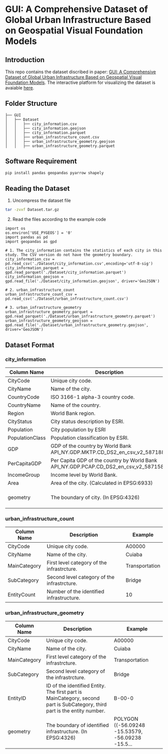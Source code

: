 # GUI: A Comprehensive Dataset of Global Urban Infrastructure Based on Geospatial Visual Foundation Models

## Introduction

This repo contains the dataset discribed in paper: [GUI: A Comprehensive Dataset of Global Urban Infrastructure Based on Geospatial Visual Foundation Models](). The interactive platform for visualizing the dataset is avaiable [here](https://gisanddata.maps.arcgis.com/apps/mapviewer/index.html?webmap=1fb6ef70240c4f75ae3644ca48cf5951).

## Folder Structure
```none
├── GUI
│   ├── Dataset
│   │   ├── city_information.csv
│   │   ├── city_information.geojson
│   │   ├── city_information.parquet
│   │   ├── urban_infrastructure_count.csv
│   │   ├── urban_infrastructure_geometry.geojson
│   │   ├── urban_infrastructure_geometry.parquet
```

## Software Requirement
``` bash
pip install pandas geopandas pyarrow shapely
```

## Reading the Dataset

1. Uncompress the dataset file
``` bash
tar -zvxf Dataset.tar.gz
```

2. Read the files according to the example code
``` python3
import os
os.environ['USE_PYGEOS'] = '0'
import pandas as pd
import geopandas as gpd

# 1. The city_information contains the statistics of each city in this study. The CSV version do not have the geometry boundary.
city_information_csv = pd.read_csv('./Dataset/city_information.csv',encoding='utf-8-sig')
city_information_parquet = gpd.read_parquet('./Dataset/city_information.parquet')
city_information_geojson = gpd.read_file('./Dataset/city_information.geojson', driver='GeoJSON')

# 2. urban_infrastructure_count
urban_infrastructure_count_csv = pd.read_csv('./Dataset/urban_infrastructure_count.csv')

# 3. urban_infrastructure_geometry
urban_infrastructure_geometry_parquet = gpd.read_parquet('./Dataset/urban_infrastructure_geometry.parquet')
urban_infrastructure_geometry_geojson = gpd.read_file('./Dataset/urban_infrastructure_geometry.geojson', driver='GeoJSON')
```

## Dataset Format

### city_information
| Column Name | Description | Example |
| ------ | -----------|-----------|
| CityCode| Unique city code.| A00000 |
| CityName | Name of the city.| Cuiaba|
| CountryCode | ISO 3166-1 alpha-3 country code.| BRA |
| CountryName | Name of the country. | Brazil|
| Region | World Bank region. | Latin America & Caribbean |
| CityStatus | City status description by ESRI.|Provincial capital|
| Population | City population by ESRI |540814 |
| PopulationClass | Population classification by ESRI.| 500,000 to 999,999 |
| GDP | GDP of the country by World Bank API_NY.GDP.MKTP.CD_DS2_en_csv_v2_5871885| 1476107292036.590088 |
| PerCapitaGDP |Per Capita GDP of the country by World Bank API_NY.GDP.PCAP.CD_DS2_en_csv_v2_5871588| 6923.700197 |
| IncomeGroup | Income level by World Bank.| Upper middle income|
| Area | Area of the city. (Calculated in EPSG:6933)| 156547779.029457 |
| geometry | The boundary of city. (In EPSG:4326)| POLYGON ((-56.04571 -15.67327, -56.04571 -15.6...|

### urban_infrastructure_count
| Column Name | Description | Example |
| ------ | -----------|-----------|
| CityCode| Unique city code.| A00000 |
| CityName | Name of the city.| Cuiaba|
| MainCategory | First level category of the infrastrcture.| Transportation |
| SubCategory | Second level category of the infrastrcture. | Bridge|
| EntityCount | Number of the identified infrastructure. | 10 |

### urban_infrastructure_geometry
| Column Name | Description | Example |
| ------ | -----------|-----------|
| CityCode| Unique city code.| A00000 |
| CityName | Name of the city.| Cuiaba|
| MainCategory | First level category of the infrastrcture.| Transportation |
| SubCategory | Second level category of the infrastrcture. | Bridge|
| EntityID | ID of the identified Entity. The first part is MainCategory, second part is SubCategory, third part is the entity number. | B-00-0 |
| geometry | The boundary of identified infrastructure. (In EPSG:4326) |POLYGON ((-56.09248 -15.53579, -56.09238 -15.5... |